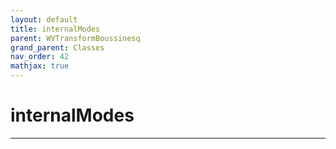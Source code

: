 ```yaml
---
layout: default
title: internalModes
parent: WVTransformBoussinesq
grand_parent: Classes
nav_order: 42
mathjax: true
---
```


#  internalModes




---

